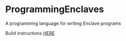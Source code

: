 # ProgrammingEnclaves

A programming language for writing Enclave programs

Build instructions [HERE](https://github.com/ankushdesai/ProgrammingEnclaves/wiki/Build-Instructions)
